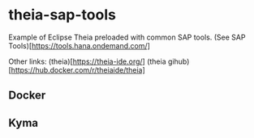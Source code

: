 # theia-sap-tools 

Example of Eclipse Theia preloaded with common SAP tools.
(See SAP Tools)[https://tools.hana.ondemand.com/]


Other links:
(theia)[https://theia-ide.org/]
(theia gihub)[https://hub.docker.com/r/theiaide/theia]


## Docker 


## Kyma 

